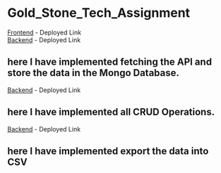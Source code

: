 # Gold_Stone_Tech_Assignment


[Frontend](https://analystt-ai-assignment-pc5y.vercel.app/) - Deployed Link <br />
[Backend](https://frist-microservices-api.vercel.app/) - Deployed Link
## here I have implemented fetching the API and store the data in the Mongo Database.
[Backend](https://gold-stone-tech-second-microservices-api.vercel.app/) - Deployed Link
## here I have implemented all CRUD Operations.
[Backend](https://gold-stone-tech-assignment.vercel.app/) - Deployed Link
## here I have implemented export the data into CSV



